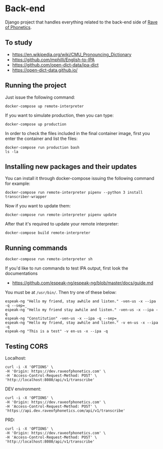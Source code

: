 # Back-end

Django project that handles everything related to the back-end side of [Rave of Phonetics](https://www.raveofphonetics.com/).

## To study

- https://en.wikipedia.org/wiki/CMU_Pronouncing_Dictionary
- https://github.com/mphilli/English-to-IPA
- https://github.com/open-dict-data/ipa-dict
- https://open-dict-data.github.io/

## Running the project

Just issue the following command:

    docker-compose up remote-interpreter

If you want to simulate production, then you can type:

    docker-compose up production

In order to check the files included in the final container image, first you enter the container and list the files:

    docker-compose run production bash
    ls -la

## Installing new packages and their updates

You can install it through docker-compose issuing the following command for example:

    docker-compose run remote-interpreter pipenv --python 3 install transcriber-wrapper

Now if you want to update them:

    docker-compose run remote-interpreter pipenv update

After that it's required to update your remote interpreter:

    docker-compose build remote-interpreter

## Running commands

    docker-compose run remote-interpreter sh

If you'd like to run commands to test IPA output, first look the documentations

- https://github.com/espeak-ng/espeak-ng/blob/master/docs/guide.md

You must be at `/usr/bin/`. Then try one of these below:

```
espeak-ng "Hello my friend, stay awhile and listen." -ven-us -x --ipa -q --sep=_
espeak-ng "Hello my friend stay awhile and listen." -ven-us -x --ipa -q
espeak-ng "Constitution" -ven-us -x --ipa -q --sep=_
espeak-ng "Hello my friend, stay awhile and listen." -v en-us -x --ipa -q
espeak-ng "This is a test" -v en-us -x --ipa -q
```

## Testing CORS

Localhost:

```shell
curl -i -X 'OPTIONS' \
-H 'Origin: https://dev.raveofphonetics.com' \
-H 'Access-Control-Request-Method: POST' \
'http://localhost:8080/api/v1/transcribe'
```

DEV environment:

```shell
curl -i -X 'OPTIONS' \
-H 'Origin: https://dev.raveofphonetics.com' \
-H 'Access-Control-Request-Method: POST' \
'https://api.dev.raveofphonetics.com/api/v1/transcribe'
```

PRD:

```shell
curl -i -X 'OPTIONS' \
-H 'Origin: https://dev.raveofphonetics.com' \
-H 'Access-Control-Request-Method: POST' \
'http://localhost:8080/api/v1/transcribe'
```
